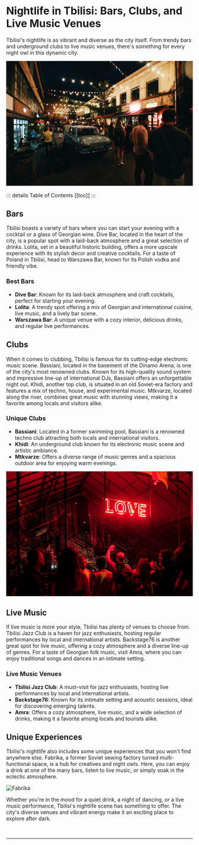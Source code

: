 # Nightlife in Tbilisi: Bars, Clubs, and Live Music Venues

Tbilisi's nightlife is as vibrant and diverse as the city itself. From trendy bars and underground clubs to live music venues, there's something for every night owl in this dynamic city.

![Nightlife Tbilisi](../../../assets/affordable-tbilisi-night-out.jpg)

::: details Table of Contents
[[toc]]
:::
## Bars

Tbilisi boasts a variety of bars where you can start your evening with a cocktail or a glass of Georgian wine. Dive Bar, located in the heart of the city, is a popular spot with a laid-back atmosphere and a great selection of drinks. Lolita, set in a beautiful historic building, offers a more upscale experience with its stylish decor and creative cocktails. For a taste of Poland in Tbilisi, head to Warszawa Bar, known for its Polish vodka and friendly vibe.
### Best Bars

- **Dive Bar**: Known for its laid-back atmosphere and craft cocktails, perfect for starting your evening.
- **Lolita**: A trendy spot offering a mix of Georgian and international cuisine, live music, and a lively bar scene.
- **Warszawa Bar**: A unique venue with a cozy interior, delicious drinks, and regular live performances.

## Clubs

When it comes to clubbing, Tbilisi is famous for its cutting-edge electronic music scene. Bassiani, located in the basement of the Dinamo Arena, is one of the city's most renowned clubs. Known for its high-quality sound system and impressive line-up of international DJs, Bassiani offers an unforgettable night out. Khidi, another top club, is situated in an old Soviet-era factory and features a mix of techno, house, and experimental music. Mtkvarze, located along the river, combines great music with stunning views, making it a favorite among locals and visitors alike.
### Unique Clubs

- **Bassiani**: Located in a former swimming pool, Bassiani is a renowned techno club attracting both locals and international visitors.
- **Khidi**: An underground club known for its electronic music scene and artistic ambiance.
- **Mtkvarze**: Offers a diverse range of music genres and a spacious outdoor area for enjoying warm evenings.

![Lovebar](../../../assets/lovebar-tbilisi.jpg)
## Live Music

If live music is more your style, Tbilisi has plenty of venues to choose from. Tbilisi Jazz Club is a haven for jazz enthusiasts, hosting regular performances by local and international artists. Backstage76 is another great spot for live music, offering a cozy atmosphere and a diverse line-up of genres. For a taste of Georgian folk music, visit Amra, where you can enjoy traditional songs and dances in an intimate setting.

### Live Music Venues

- **Tbilisi Jazz Club**: A must-visit for jazz enthusiasts, hosting live performances by local and international artists.
- **Backstage76**: Known for its intimate setting and acoustic sessions, ideal for discovering emerging talents.
- **Amra**: Offers a cozy atmosphere, live music, and a wide selection of drinks, making it a favorite among locals and tourists alike.

## Unique Experiences

Tbilisi's nightlife also includes some unique experiences that you won't find anywhere else. Fabrika, a former Soviet sewing factory turned multi-functional space, is a hub for creatives and night owls. Here, you can enjoy a drink at one of the many bars, listen to live music, or simply soak in the eclectic atmosphere.

![Fabrika](../../../assets/fabrika-tbilisi-people.jpg)

Whether you're in the mood for a quiet drink, a night of dancing, or a live music performance, Tbilisi's nightlife scene has something to offer. The city's diverse venues and vibrant energy make it an exciting place to explore after dark.

&nbsp;

-----
&nbsp;

<!--@include: @/services-block.md-->